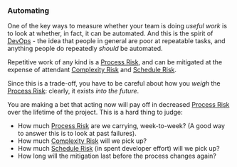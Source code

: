 
### Automating

One of the key ways to measure whether your team is doing _useful work_ is to look at whether, in fact, it can be automated.  And this is the spirit of [DevOps](DevOps) - the idea that people in general are poor at repeatable tasks, and anything people do repeatedly _should_ be automated.  

Repetitive work of any kind is a [Process Risk](../risks/Process-Risk.md), and can be mitigated at the expense of attendant [Complexity Risk](../risks/Complexity-Risk.md) and [Schedule Risk](../risks/Scarcity-Risk.md#schedule-risk).

Since this is a trade-off, you have to be careful about how you _weigh_ the [Process Risk](../risks/Process-Risk.md):  clearly, it exists _into the future_.  

You are making a bet that acting now will pay off in decreased [Process Risk](../risks/Process-Risk.md) over the lifetime of the project.  This is a hard thing to judge:
 - How much [Process Risk](../risks/Process-Risk.md) are we carrying, week-to-week?  (A good way to answer this is to look at past failures).
 - How much [Complexity Risk](../risks/Complexity-Risk.md) will we pick up?
 - How much [Schedule Risk](../risks/Scarcity-Risk.md#schedule-risk) (in spent developer effort) will we pick up?
 - How long will the mitigation last before the process changes again?